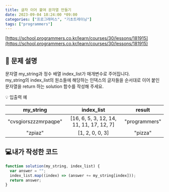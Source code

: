 ```yaml
---
title: 글자 이어 붙여 문자열 만들기
date: 2023-09-04 18:24:00 *09:00
categories: ["프로그래머스", "기초트레이닝"]
tags: ["programmers"]
---
```


[https://school.programmers.co.kr/learn/courses/30/lessons/181915](https://school.programmers.co.kr/learn/courses/30/lessons/181915)

## 📔 문제 설명

문자열 my_string과 정수 배열 index_list가 매개변수로 주어집니다.  
my_string의 index_list의 원소들에 해당하는 인덱스의 글자들을 순서대로 이어 붙인 문자열을 return 하는 solution 함수를 작성해 주세요.

💡 입출력 예

|      my_string       |                index_list                |    result     |
| :------------------: | :--------------------------------------: | :-----------: |
| "cvsgiorszzzmrpaqpe" | [16, 6, 5, 3, 12, 14, 11, 11, 17, 12, 7] | "programmers" |
|       "zpiaz"        |             [1, 2, 0, 0, 3]              |    "pizza"    |

## 💻내가 작성한 코드

```js
function solution(my_string, index_list) {
  var answer = "";
  index_list.map((index) => (answer += my_string[index]));
  return answer;
}
```
